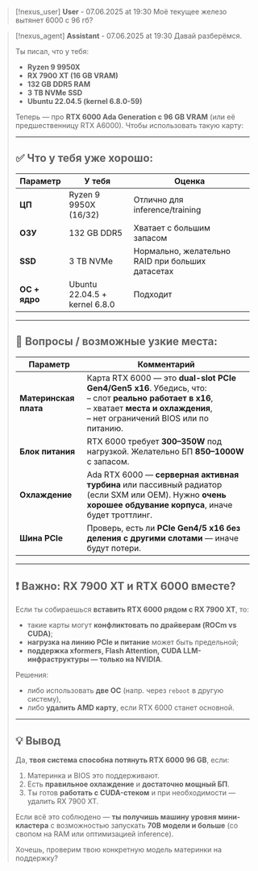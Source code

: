 >[!nexus_user] **User** - 07.06.2025 at 19:30
> Моё текущее железо вытянет 6000 с 96 гб?
<!-- UID: dfb028d7-6cd6-4f6f-b15a-6c1005516357 -->




>[!nexus_agent] **Assistant** - 07.06.2025 at 19:30
> Давай разберёмся.
> 
> Ты писал, что у тебя:
> 
> - **Ryzen 9 9950X** 
> - **RX 7900 XT (16 GB VRAM)** 
> - **132 GB DDR5 RAM** 
> - **3 TB NVMe SSD** 
> - **Ubuntu 22.04.5 (kernel 6.8.0-59)**
> 
> Теперь — про **RTX 6000 Ada Generation с 96 GB VRAM** (или её предшественницу RTX A6000). Чтобы использовать такую карту:
> 
> ---
> 
> ## ✅ **Что у тебя уже хорошо:**
> 
> | Параметр | У тебя | Оценка |
> |----------------------|----------------------------------|--------|
> | **ЦП** | Ryzen 9 9950X (16/32) | Отлично для inference/training |
> | **ОЗУ** | 132 GB DDR5 | Хватает с большим запасом |
> | **SSD** | 3 TB NVMe | Нормально, желательно RAID при больших датасетах |
> | **ОС + ядро** | Ubuntu 22.04.5 + kernel 6.8.0 | Подходит |
> 
> ---
> 
> ## 🔶 **Вопросы / возможные узкие места:**
> 
> | Параметр | Комментарий |
> |----------------------|-------------|
> | **Материнская плата** | Карта RTX 6000 — это **dual-slot PCIe Gen4/Gen5 x16**. Убедись, что: <br>– слот **реально работает в x16**, <br>– хватает **места и охлаждения**, <br>– нет ограничений BIOS или по питанию. |
> | **Блок питания** | RTX 6000 требует **300–350W** под нагрузкой. Желательно БП **850–1000W** с запасом. |
> | **Охлаждение** | Ada RTX 6000 — **серверная активная турбина** или пассивный радиатор (если SXM или OEM). Нужно **очень хорошее обдувание корпуса**, иначе будет троттлинг. |
> | **Шина PCIe** | Проверь, есть ли **PCIe Gen4/5 x16 без деления с другими слотами** — иначе будут потери. |
> 
> ---
> 
> ## ❗ Важно: RX 7900 XT и RTX 6000 вместе?
> 
> Если ты собираешься **вставить RTX 6000 рядом с RX 7900 XT**, то:
> - такие карты могут **конфликтовать по драйверам (ROCm vs CUDA)**;
> - **нагрузка на линию PCIe и питание** может быть предельной;
> - **поддержка xformers, Flash Attention, CUDA LLM-инфраструктуры — только на NVIDIA**.
> 
> Решения:
> - либо использовать **две ОС** (напр. через `reboot` в другую систему),
> - либо **удалить AMD карту**, если RTX 6000 станет основной.
> 
> ---
> 
> ## 💡 Вывод
> 
> Да, **твоя система способна потянуть RTX 6000 96 GB**, если:
> 
> 1. Материнка и BIOS это поддерживают.
> 2. Есть **правильное охлаждение** и **достаточно мощный БП**.
> 3. Ты готов **работать с CUDA-стеком** и при необходимости — удалить RX 7900 XT.
> 
> Если всё это соблюдено — **ты получишь машину уровня мини-кластера** с возможностью запускать **70B модели и больше** (со свопом на RAM или оптимизацией inference).
> 
> Хочешь, проверим твою конкретную модель материнки на поддержку?
<!-- UID: 29a6a1c9-306f-486a-89a5-42225622a67b -->